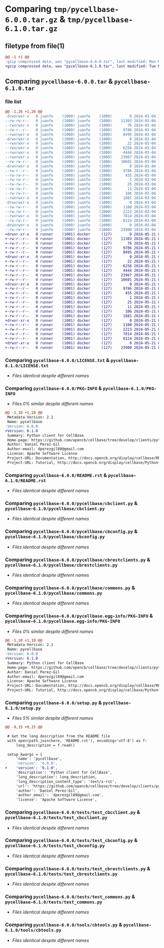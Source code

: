 # Comparing `tmp/pycellbase-6.0.0.tar.gz` & `tmp/pycellbase-6.1.0.tar.gz`

## filetype from file(1)

```diff
@@ -1 +1 @@
-gzip compressed data, was "pycellbase-6.0.0.tar", last modified: Mon Mar  4 16:13:48 2024, max compression
+gzip compressed data, was "pycellbase-6.1.0.tar", last modified: Tue May 21 09:22:14 2024, max compression
```

## Comparing `pycellbase-6.0.0.tar` & `pycellbase-6.1.0.tar`

### file list

```diff
@@ -1,26 +1,26 @@
-drwxrwxr-x   0 juanfe    (1000) juanfe    (1000)        0 2024-03-04 16:13:48.793561 pycellbase-6.0.0/
--rw-rw-r--   0 juanfe    (1000) juanfe    (1000)    11303 2024-03-04 16:09:39.000000 pycellbase-6.0.0/LICENSE.txt
--rwxrwxr-x   0 juanfe    (1000) juanfe    (1000)       76 2024-03-04 16:09:39.000000 pycellbase-6.0.0/MANIFEST.in
--rw-r--r--   0 juanfe    (1000) juanfe    (1000)     9786 2024-03-04 16:13:48.793561 pycellbase-6.0.0/PKG-INFO
--rwxrwxr-x   0 juanfe    (1000) juanfe    (1000)     8495 2024-03-04 16:09:39.000000 pycellbase-6.0.0/README.rst
-drwxrwxr-x   0 juanfe    (1000) juanfe    (1000)        0 2024-03-04 16:13:48.793561 pycellbase-6.0.0/pycellbase/
--rwxrwxr-x   0 juanfe    (1000) juanfe    (1000)       22 2024-03-04 16:09:39.000000 pycellbase-6.0.0/pycellbase/__init__.py
--rwxrwxr-x   0 juanfe    (1000) juanfe    (1000)     6256 2024-03-04 16:09:39.000000 pycellbase-6.0.0/pycellbase/cbclient.py
--rwxrwxr-x   0 juanfe    (1000) juanfe    (1000)     4444 2024-03-04 16:09:39.000000 pycellbase-6.0.0/pycellbase/cbconfig.py
--rwxrwxr-x   0 juanfe    (1000) juanfe    (1000)    23967 2024-03-04 16:09:39.000000 pycellbase-6.0.0/pycellbase/cbrestclients.py
--rw-rw-r--   0 juanfe    (1000) juanfe    (1000)    10601 2024-03-04 16:09:39.000000 pycellbase-6.0.0/pycellbase/commons.py
-drwxrwxr-x   0 juanfe    (1000) juanfe    (1000)        0 2024-03-04 16:13:48.793561 pycellbase-6.0.0/pycellbase.egg-info/
--rw-r--r--   0 juanfe    (1000) juanfe    (1000)     9786 2024-03-04 16:13:48.000000 pycellbase-6.0.0/pycellbase.egg-info/PKG-INFO
--rw-rw-r--   0 juanfe    (1000) juanfe    (1000)      455 2024-03-04 16:13:48.000000 pycellbase-6.0.0/pycellbase.egg-info/SOURCES.txt
--rw-rw-r--   0 juanfe    (1000) juanfe    (1000)        1 2024-03-04 16:13:48.000000 pycellbase-6.0.0/pycellbase.egg-info/dependency_links.txt
--rw-rw-r--   0 juanfe    (1000) juanfe    (1000)       25 2024-03-04 16:13:48.000000 pycellbase-6.0.0/pycellbase.egg-info/requires.txt
--rw-rw-r--   0 juanfe    (1000) juanfe    (1000)       11 2024-03-04 16:13:48.000000 pycellbase-6.0.0/pycellbase.egg-info/top_level.txt
--rw-rw-r--   0 juanfe    (1000) juanfe    (1000)      106 2024-03-04 16:13:48.793561 pycellbase-6.0.0/setup.cfg
--rwxrwxr-x   0 juanfe    (1000) juanfe    (1000)     1881 2024-03-04 16:09:39.000000 pycellbase-6.0.0/setup.py
-drwxrwxr-x   0 juanfe    (1000) juanfe    (1000)        0 2024-03-04 16:13:48.793561 pycellbase-6.0.0/tests/
--rw-rw-r--   0 juanfe    (1000) juanfe    (1000)     1108 2024-03-04 16:09:39.000000 pycellbase-6.0.0/tests/test_cbcclient.py
--rw-rw-r--   0 juanfe    (1000) juanfe    (1000)     2223 2024-03-04 16:09:39.000000 pycellbase-6.0.0/tests/test_cbconfig.py
--rwxrwxr-x   0 juanfe    (1000) juanfe    (1000)     7814 2024-03-04 16:09:39.000000 pycellbase-6.0.0/tests/test_cbrestclients.py
--rw-rw-r--   0 juanfe    (1000) juanfe    (1000)     8124 2024-03-04 16:09:39.000000 pycellbase-6.0.0/tests/test_commons.py
-drwxrwxr-x   0 juanfe    (1000) juanfe    (1000)        0 2024-03-04 16:13:48.793561 pycellbase-6.0.0/tools/
--rw-rw-r--   0 juanfe    (1000) juanfe    (1000)    23900 2024-03-04 16:09:39.000000 pycellbase-6.0.0/tools/cbtools.py
+drwxr-xr-x   0 runner    (1001) docker     (127)        0 2024-05-21 09:22:14.437135 pycellbase-6.1.0/
+-rw-r--r--   0 runner    (1001) docker     (127)    11303 2024-05-21 09:22:11.000000 pycellbase-6.1.0/LICENSE.txt
+-rw-r--r--   0 runner    (1001) docker     (127)       76 2024-05-21 09:22:11.000000 pycellbase-6.1.0/MANIFEST.in
+-rw-r--r--   0 runner    (1001) docker     (127)     9786 2024-05-21 09:22:14.437135 pycellbase-6.1.0/PKG-INFO
+-rw-r--r--   0 runner    (1001) docker     (127)     8495 2024-05-21 09:22:11.000000 pycellbase-6.1.0/README.rst
+drwxr-xr-x   0 runner    (1001) docker     (127)        0 2024-05-21 09:22:14.433135 pycellbase-6.1.0/pycellbase/
+-rw-r--r--   0 runner    (1001) docker     (127)       22 2024-05-21 09:22:11.000000 pycellbase-6.1.0/pycellbase/__init__.py
+-rw-r--r--   0 runner    (1001) docker     (127)     6256 2024-05-21 09:22:11.000000 pycellbase-6.1.0/pycellbase/cbclient.py
+-rw-r--r--   0 runner    (1001) docker     (127)     4444 2024-05-21 09:22:11.000000 pycellbase-6.1.0/pycellbase/cbconfig.py
+-rw-r--r--   0 runner    (1001) docker     (127)    23967 2024-05-21 09:22:11.000000 pycellbase-6.1.0/pycellbase/cbrestclients.py
+-rw-r--r--   0 runner    (1001) docker     (127)    10601 2024-05-21 09:22:11.000000 pycellbase-6.1.0/pycellbase/commons.py
+drwxr-xr-x   0 runner    (1001) docker     (127)        0 2024-05-21 09:22:14.437135 pycellbase-6.1.0/pycellbase.egg-info/
+-rw-r--r--   0 runner    (1001) docker     (127)     9786 2024-05-21 09:22:14.000000 pycellbase-6.1.0/pycellbase.egg-info/PKG-INFO
+-rw-r--r--   0 runner    (1001) docker     (127)      455 2024-05-21 09:22:14.000000 pycellbase-6.1.0/pycellbase.egg-info/SOURCES.txt
+-rw-r--r--   0 runner    (1001) docker     (127)        1 2024-05-21 09:22:14.000000 pycellbase-6.1.0/pycellbase.egg-info/dependency_links.txt
+-rw-r--r--   0 runner    (1001) docker     (127)       25 2024-05-21 09:22:14.000000 pycellbase-6.1.0/pycellbase.egg-info/requires.txt
+-rw-r--r--   0 runner    (1001) docker     (127)       11 2024-05-21 09:22:14.000000 pycellbase-6.1.0/pycellbase.egg-info/top_level.txt
+-rw-r--r--   0 runner    (1001) docker     (127)      106 2024-05-21 09:22:14.437135 pycellbase-6.1.0/setup.cfg
+-rw-r--r--   0 runner    (1001) docker     (127)     1881 2024-05-21 09:22:11.000000 pycellbase-6.1.0/setup.py
+drwxr-xr-x   0 runner    (1001) docker     (127)        0 2024-05-21 09:22:14.437135 pycellbase-6.1.0/tests/
+-rw-r--r--   0 runner    (1001) docker     (127)     1108 2024-05-21 09:22:11.000000 pycellbase-6.1.0/tests/test_cbcclient.py
+-rw-r--r--   0 runner    (1001) docker     (127)     2223 2024-05-21 09:22:11.000000 pycellbase-6.1.0/tests/test_cbconfig.py
+-rw-r--r--   0 runner    (1001) docker     (127)     7814 2024-05-21 09:22:11.000000 pycellbase-6.1.0/tests/test_cbrestclients.py
+-rw-r--r--   0 runner    (1001) docker     (127)     8124 2024-05-21 09:22:11.000000 pycellbase-6.1.0/tests/test_commons.py
+drwxr-xr-x   0 runner    (1001) docker     (127)        0 2024-05-21 09:22:14.437135 pycellbase-6.1.0/tools/
+-rw-r--r--   0 runner    (1001) docker     (127)    23900 2024-05-21 09:22:11.000000 pycellbase-6.1.0/tools/cbtools.py
```

### Comparing `pycellbase-6.0.0/LICENSE.txt` & `pycellbase-6.1.0/LICENSE.txt`

 * *Files identical despite different names*

### Comparing `pycellbase-6.0.0/PKG-INFO` & `pycellbase-6.1.0/PKG-INFO`

 * *Files 0% similar despite different names*

```diff
@@ -1,10 +1,10 @@
 Metadata-Version: 2.1
 Name: pycellbase
-Version: 6.0.0
+Version: 6.1.0
 Summary: Python client for CellBase
 Home-page: https://github.com/opencb/cellbase/tree/develop/clients/python
 Author: Daniel Perez-Gil
 Author-email: dperezgil89@gmail.com
 License: Apache Software License
 Project-URL: Documentation, http://docs.opencb.org/display/cellbase/RESTful+Web+Services
 Project-URL: Tutorial, http://docs.opencb.org/display/cellbase/Python+client+library
```

### Comparing `pycellbase-6.0.0/README.rst` & `pycellbase-6.1.0/README.rst`

 * *Files identical despite different names*

### Comparing `pycellbase-6.0.0/pycellbase/cbclient.py` & `pycellbase-6.1.0/pycellbase/cbclient.py`

 * *Files identical despite different names*

### Comparing `pycellbase-6.0.0/pycellbase/cbconfig.py` & `pycellbase-6.1.0/pycellbase/cbconfig.py`

 * *Files identical despite different names*

### Comparing `pycellbase-6.0.0/pycellbase/cbrestclients.py` & `pycellbase-6.1.0/pycellbase/cbrestclients.py`

 * *Files identical despite different names*

### Comparing `pycellbase-6.0.0/pycellbase/commons.py` & `pycellbase-6.1.0/pycellbase/commons.py`

 * *Files identical despite different names*

### Comparing `pycellbase-6.0.0/pycellbase.egg-info/PKG-INFO` & `pycellbase-6.1.0/pycellbase.egg-info/PKG-INFO`

 * *Files 0% similar despite different names*

```diff
@@ -1,10 +1,10 @@
 Metadata-Version: 2.1
 Name: pycellbase
-Version: 6.0.0
+Version: 6.1.0
 Summary: Python client for CellBase
 Home-page: https://github.com/opencb/cellbase/tree/develop/clients/python
 Author: Daniel Perez-Gil
 Author-email: dperezgil89@gmail.com
 License: Apache Software License
 Project-URL: Documentation, http://docs.opencb.org/display/cellbase/RESTful+Web+Services
 Project-URL: Tutorial, http://docs.opencb.org/display/cellbase/Python+client+library
```

### Comparing `pycellbase-6.0.0/setup.py` & `pycellbase-6.1.0/setup.py`

 * *Files 5% similar despite different names*

```diff
@@ -9,15 +9,15 @@
 
 # Get the long description from the README file
 with open(path.join(here, 'README.rst'), encoding='utf-8') as f:
     long_description = f.read()
 
 setup_kwargs = {
     'name': 'pycellbase',
-    'version': '6.0.0',
+    'version': '6.1.0',
     'description': 'Python client for CellBase',
     'long_description': long_description,
     'long_description_content_type': 'text/x-rst',
     'url': 'https://github.com/opencb/cellbase/tree/develop/clients/python',
     'author': 'Daniel Perez-Gil',
     'author_email': 'dperezgil89@gmail.com',
     'license': 'Apache Software License',
```

### Comparing `pycellbase-6.0.0/tests/test_cbcclient.py` & `pycellbase-6.1.0/tests/test_cbcclient.py`

 * *Files identical despite different names*

### Comparing `pycellbase-6.0.0/tests/test_cbconfig.py` & `pycellbase-6.1.0/tests/test_cbconfig.py`

 * *Files identical despite different names*

### Comparing `pycellbase-6.0.0/tests/test_cbrestclients.py` & `pycellbase-6.1.0/tests/test_cbrestclients.py`

 * *Files identical despite different names*

### Comparing `pycellbase-6.0.0/tests/test_commons.py` & `pycellbase-6.1.0/tests/test_commons.py`

 * *Files identical despite different names*

### Comparing `pycellbase-6.0.0/tools/cbtools.py` & `pycellbase-6.1.0/tools/cbtools.py`

 * *Files identical despite different names*

